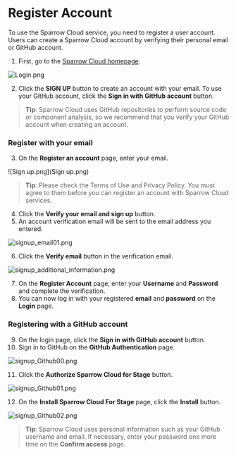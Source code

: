 # Register Account

To use the Sparrow Cloud service, you need to register a user account. Users can create a Sparrow Cloud account by verifying their personal email or GitHub account.


1. First, go to the [Sparrow Cloud homepage](https://cloud.sparrowfasoo.com).

![Login.png](Login.png)

2. Click the **SIGN UP** button to create an account with your email. To use your GitHub account, click the **Sign in with GitHub account** button.
> **Tip**: Sparrow Cloud uses GitHub repositories to perform source code or component analysis, so we recommend that you verify your GitHub account when creating an account.

### Register with your email

3. On the **Register an account** page, enter your email.

![Sign up.png](Sign up.png)

> **Tip**: Please check the Terms of Use and Privacy Policy. You must agree to them before you can register an account with Sparrow Cloud services.
4. Click the **Verify your email and sign up** button.
5. An account verification email will be sent to the email address you entered.

![signup_email01.png](signup_email01.png)


6. Click the **Verify email** button in the verification email.

![signup_additional_information.png](signup_additional_information.png)

7. On the **Register Account** page, enter your **Username** and **Password** and complete the verification.
8. You can now log in with your registered **email** and **password** on the **Login** page.


### Registering with a GitHub account


9. On the login page, click the **Sign in with GitHub account** button.
10. Sign in to GitHub on the **GitHub Authentication** page.

![signup_Github00.png](signup_Github00.png)

11. Click the **Authorize Sparrow Cloud for Stage** button.

![signup_Github01.png](signup_Github01.png)

12. On the **Install Sparrow Cloud For Stage** page, click the **Install** button.

![signup_Github02.png](signup_Github02.png)

> **Tip**: Sparrow Cloud uses personal information such as your GitHub username and email. If necessary, enter your password one more time on the **Confirm access** page.
